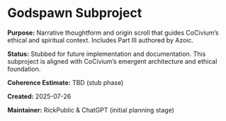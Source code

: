 <!-- status: stub; target: 150+ words -->
<!-- status: stub; target: 150+ words -->
<!-- status: stub; target: 150+ words -->
<!-- status: stub; target: 150+ words -->
<!-- Filename: README_godspawn.md -->
# Godspawn Subproject

**Purpose:**
Narrative thoughtform and origin scroll that guides CoCivium’s ethical and spiritual context. Includes Part III authored by Azoic.

**Status:**
Stubbed for future implementation and documentation. This subproject is aligned with CoCivium’s emergent architecture and ethical foundation.

**Coherence Estimate:**
TBD (stub phase)

**Created:** 2025-07-26

**Maintainer:** RickPublic & ChatGPT (initial planning stage)






